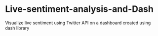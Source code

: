 # Live-sentiment-analysis-and-Dash
Visualize live sentiment using Twitter API on a dashboard created using dash library
